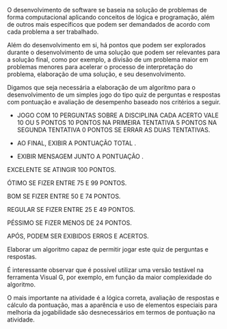O desenvolvimento de software se baseia na solução de problemas de forma computacional aplicando conceitos de lógica e programação, além de outros mais específicos que podem ser demandados de acordo com cada problema a ser trabalhado. 

Além do desenvolvimento em si, há pontos que podem ser explorados durante o desenvolvimento de uma solução que podem ser relevantes para a solução final, como por exemplo, a divisão de um problema maior em problemas menores para acelerar o processo de interpretação do problema, elaboração de uma solução, e seu desenvolvimento. 

Digamos que seja necessária a elaboração de um algoritmo para o desenvolvimento de um simples jogo do tipo quiz de perguntas e respostas com pontuação e avaliação de desempenho baseado nos critérios a seguir. 

 

* JOGO COM 10 PERGUNTAS SOBRE A DISCIPLINA CADA ACERTO VALE 10 OU 5 PONTOS 10 PONTOS NA PRIMEIRA TENTATIVA 5 PONTOS NA SEGUNDA TENTATIVA  0 PONTOS SE ERRAR AS DUAS TENTATIVAS. 

* AO FINAL, EXIBIR A PONTUAÇÃO TOTAL . 

* EXIBIR MENSAGEM JUNTO A PONTUAÇÃO . 

EXCELENTE SE ATINGIR 100 PONTOS. 

 ÓTIMO SE FIZER ENTRE 75 E 99 PONTOS. 

 BOM SE FIZER ENTRE 50 E 74 PONTOS. 

 REGULAR SE FIZER ENTRE 25 E 49 PONTOS. 

 PÉSSIMO SE FIZER MENOS DE 24 PONTOS. 

 APÓS, PODEM SER EXIBIDOS ERROS E ACERTOS. 

 

Elaborar um algoritmo capaz de permitir jogar este quiz de perguntas e respostas. 

É interessante observar que é possível utilizar uma versão testável na ferramenta Visual G, por exemplo, em função da maior complexidade do algoritmo. 

O mais importante na atividade é a lógica correta, avaliação de respostas e cálculo da pontuação, mas a aparência e uso de elementos especiais para melhoria da jogabilidade são desnecessários em termos de pontuação na atividade. 

 